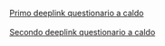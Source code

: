 <a href="https://myawtest.page.link/fu7j">Primo deeplink questionario a caldo</a>
<br>
<br>
<a href="https://myawtest.page.link/6RQi">Secondo deeplink questionario a caldo</a>
